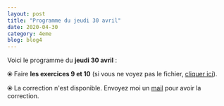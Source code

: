 ```yaml
---
layout: post
title: "Programme du jeudi 30 avril"
date: 2020-04-30
category: 4eme
blog: blog4
---
```


Voici le programme du <b>jeudi 30 avril</b> :

⦿ Faire <strong>les exercices 9 et 10</strong> (si vous ne voyez pas le fichier, <a href="/exercices/4eme/4eme_exercices_jeudi_30_avril_2020.pdf">cliquer ici</a>).

<object data="/exercices/4eme/4eme_exercices_jeudi_30_avril_2020.pdf" width="100%" height="500" type='application/pdf'></object>

⦿ La correction n'est disponible. Envoyez moi un <a href="mailto:benjamindang2015@gmail.com">mail</a> pour avoir la correction.
